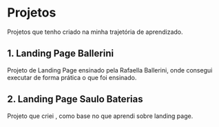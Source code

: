 # Projetos
Projetos que tenho criado na minha trajetória de aprendizado.

## 1. Landing Page Ballerini
Projeto de Landing Page ensinado pela Rafaella Ballerini, onde consegui executar de forma prática o que foi ensinado.

## 2. Landing Page Saulo Baterias
Projeto que criei , como base no que aprendi sobre landing page.
